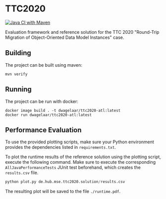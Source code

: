 # TTC2020

[![Java CI with Maven](https://github.com/dwagelaar/ttc2020/actions/workflows/maven.yml/badge.svg)](https://github.com/dwagelaar/ttc2020/actions/workflows/maven.yml)

Evaluation framework and reference solution for the TTC 2020 "Round-Trip Migration of Object-Oriented Data Model Instances" case.

## Building

The project can be built using maven:

```
mvn verify
```

## Running

The project can be run with docker:

```
docker image build . -t dwagelaar/ttc2020-atl:latest
docker run dwagelaar/ttc2020-atl:latest
```

## Performance Evaluation

To use the provided plotting scripts, make sure your Python environment provides the dependencies listed in `requirements.txt`.

To plot the runtime results of the reference solution using the plotting script, execute the following command. Make sure to execute the corresponding `AllJavaPerformanceTests` JUnit test beforehand, which creates the `results.csv` file.

```python
python plot.py de.hub.mse.ttc2020.solution/results.csv
```

The resulting plot will be saved to the file `./runtime.pdf`.
